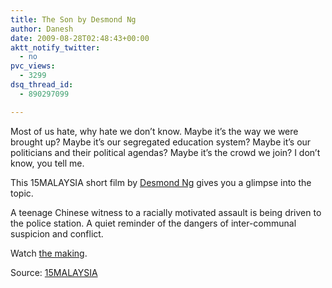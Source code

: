 ```yaml
---
title: The Son by Desmond Ng
author: Danesh
date: 2009-08-28T02:48:43+00:00
aktt_notify_twitter:
  - no
pvc_views:
  - 3299
dsq_thread_id:
  - 890297099

---
```

Most of us hate, why hate we don&#8217;t know. Maybe it&#8217;s the way we were brought up? Maybe it&#8217;s our segregated education system? Maybe it&#8217;s our politicians and their political agendas? Maybe it&#8217;s the crowd we join? I don&#8217;t know, you tell me.

This 15MALAYSIA short film by [Desmond Ng][1] gives you a glimpse into the topic.

A teenage Chinese witness to a racially motivated assault is being driven to the police station. A quiet reminder of the dangers of inter-communal suspicion and conflict.

Watch [the making][2].

Source: [15MALAYSIA][3]

 [1]: http://15malaysia.com/directors/desmond-ng/
 [2]: http://15malaysia.com/films/the-making-of-the-son/
 [3]: http://15malaysia.com/films/the-son/